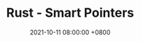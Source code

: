 ---
layout: post
title: "Rust - Smart Pointers"
date: 2021-10-11 08:00:00 +0800
comments: true
categories: rust
---